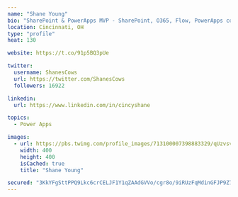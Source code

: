 ```yaml
---
name: "Shane Young"
bio: "SharePoint & PowerApps MVP - SharePoint, O365, Flow, PowerApps consulting? @PowerApps911 | Pure Snark? You found it."
location: Cincinnati, OH
type: "profile"
heat: 130

website: https://t.co/91p5BQ3pUe

twitter:
  username: ShanesCows
  url: https://twitter.com/ShanesCows
  followers: 16922

linkedin:
  url: https://www.linkedin.com/in/cincyshane

topics:
  - Power Apps

images:
  - url: https://pbs.twimg.com/profile_images/713100007398883329/qUzvsvQ3_400x400.jpg
    width: 400
    height: 400
    isCached: true
    title: "Shane Young"

secured: "3KkYFgSttPPQ9Lkc6crCELJF1Y1qZAAdGVVo/cgr8o/9iRUzFqMdinGFJP9Z7nDnKYnfUEEtcxzJt22ka9EdpEhZIlLtovqvSYWYT1WzSLYP8MH/FAWhePe0iUaVWZHaRYuCI+TbG9HhVzWCRKj2CbGUqrul1kJkki/nQ1jJwYQJ8E6fbBmTIdZEeR4d72s2TKKdhTylbX1YmeE4juJzEprflDjsjC0zv33UJT8g/SGZKyy2ZBPjXueYQ9bGG7Wgfx0WPzl5tZ5/DBin8fgXqGvzEWoMokA5fNf6m7IYIlu+gRoMuBRYmrv3LSurbL5TT/aGn0ZNFLoVqy6YW3vo/kOT0rS2pn71VBcwGMdcyJaEbEXVrPGZGuvzyjjSOR8D4NG5RkN0P8OYCdKTfFRduaCeqPMMBVL3zgWbNMPNCYc=;C074Kaui0iy/9X8qBWyA2g=="
---
```


